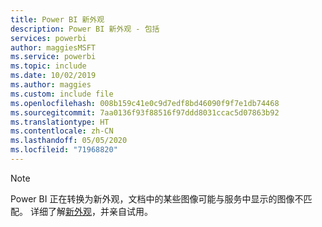```yaml
---
title: Power BI 新外观
description: Power BI 新外观 - 包括
services: powerbi
author: maggiesMSFT
ms.service: powerbi
ms.topic: include
ms.date: 10/02/2019
ms.author: maggies
ms.custom: include file
ms.openlocfilehash: 008b159c41e0c9d7edf8bd46090f9f7e1db74468
ms.sourcegitcommit: 7aa0136f93f88516f97ddd8031ccac5d07863b92
ms.translationtype: HT
ms.contentlocale: zh-CN
ms.lasthandoff: 05/05/2020
ms.locfileid: "71968820"
---
```

> [!NOTE]
> Power BI 正在转换为新外观，文档中的某些图像可能与服务中显示的图像不匹配。 详细了解[新外观](../service-new-look.md)，并亲自试用。
